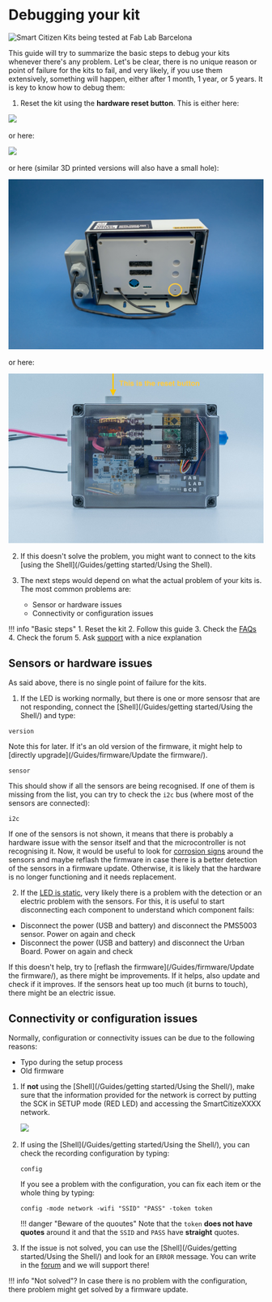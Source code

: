 # Debugging your kit

<img src="https://live.staticflickr.com/65535/50977039386_c250d3141d_k.jpg" width="2000" height="1333" alt="Smart Citizen Kits being tested at Fab Lab Barcelona">

This guide will try to summarize the basic steps to debug your kits whenever there's any problem. Let's be clear, there is no unique reason or point of failure for the kits to fail, and very likely, if you use them extensively, something will happen, either after 1 month, 1 year, or 5 years. It is key to know how to debug them:

1. Reset the kit using the **hardware reset button**. This is either here:

![](/assets/images/sck_2/SCK21_Reset.png)

or here:

![](/assets/images/station-v3-bottom-anotated-reset.jpeg)

or here (similar 3D printed versions will also have a small hole):

![](/assets/images/station-small-reset.jpeg)

or here:

![](/assets/images/reset_water.jpg)

2. If this doesn't solve the problem, you might want to connect to the kits [using the Shell](/Guides/getting started/Using the Shell).

3. The next steps would depend on what the actual problem of your kits is. The most common problems are:
    - Sensor or hardware issues
    - Connectivity or configuration issues

!!! info "Basic steps"
    1. Reset the kit
    2. Follow this guide
    3. Check the [FAQs](/_FAQ)
    4. Check the forum
    5. Ask [support](mailto:support@smartcitizen.me) with a nice explanation

## Sensors or hardware issues

As said above, there is no single point of failure for the kits.

1. If the LED is working normally, but there is one or more sensosr that are not responding, connect the [Shell](/Guides/getting started/Using the Shell/) and type:

```
version
```

Note this for later. If it's an old version of the firmware, it might help to [directly upgrade](/Guides/firmware/Update the firmware/).

```
sensor
```

This should show if all the sensors are being recognised. If one of them is missing from the list, you can try to check the `i2c` bus (where most of the sensors are connected):

```
i2c
```

If one of the sensors is not shown, it means that there is probably a hardware issue with the sensor itself and that the microcontroller is not recognising it. Now, it would be useful to look for [corrosion signs](https://forum.smartcitizen.me/t/unit-failure-suffering-from-weather/1262) around the sensors and maybe reflash the firmware in case there is a better detection of the sensors in a firmware update. Otherwise, it is likely that the hardware is no longer functioning and it needs replacement.

2. If the [LED is static](https://forum.smartcitizen.me/t/persistent-green-light-during-onboarding/1330/25), very likely there is a problem with the detection or an electric problem with the sensors. For this, it is useful to start disconnecting each component to understand which component fails:

- Disconnect the power (USB and battery) and disconnect the PMS5003 sensor. Power on again and check
- Disconnect the power (USB and battery) and disconnect the Urban Board. Power on again and check

If this doesn't help, try to [reflash the firmware](/Guides/firmware/Update the firmware/), as there might be improvements. If it helps, also update and check if it improves. If the sensors heat up too much (it burns to touch), there might be an electric issue.

## Connectivity or configuration issues

Normally, configuration or connectivity issues can be due to the following reasons:

- Typo during the setup process
- Old firmware

1. If **not** using the [Shell](/Guides/getting started/Using the Shell/), make sure that the information provided for the network is correct by putting the SCK in SETUP mode (RED LED) and accessing the SmartCitizeXXXX network.

    ![](/assets/images/sck_2/esp_force_upload_1.png)

2. If using the [Shell](/Guides/getting started/Using the Shell/), you can check the recording configuration by typing:

    ```
    config
    ```

    If you see a problem with the configuration, you can fix each item or the whole thing by typing:

    ```
    config -mode network -wifi "SSID" "PASS" -token token
    ```

    !!! danger "Beware of the quoutes"
        Note that the `token` **does not have quotes** around it and that the `SSID` and `PASS` have **straight** quotes.

3. If the issue is not solved, you can use the [Shell](/Guides/getting started/Using the Shell/) and look for an `ERROR` message. You can write in the [forum](https://forum.smartcitizen.me) and we will support there!

!!! info "Not solved"?
    In case there is no problem with the configuration, there problem might get solved by a firmware update.
